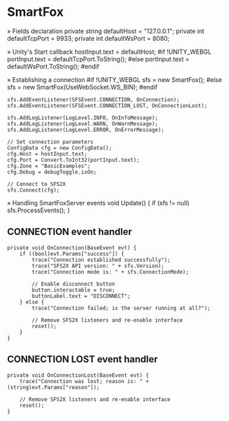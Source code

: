 # SmartFox

» Fields declaration
    private string defaultHost = "127.0.0.1";
    private int defaultTcpPort = 9933;
    private int defaultWsPort = 8080;
    
    
» Unity's Start callback
    hostInput.text = defaultHost;
    #if !UNITY_WEBGL
    portInput.text = defaultTcpPort.ToString();
    #else
    portInput.text = defaultWsPort.ToString();
    #endif
    
    
» Establishing a connection
    #if !UNITY_WEBGL
    sfs = new SmartFox();
    #else
    sfs = new SmartFox(UseWebSocket.WS_BIN);
    #endif

    sfs.AddEventListener(SFSEvent.CONNECTION, OnConnection);
    sfs.AddEventListener(SFSEvent.CONNECTION_LOST, OnConnectionLost);

    sfs.AddLogListener(LogLevel.INFO, OnInfoMessage);
    sfs.AddLogListener(LogLevel.WARN, OnWarnMessage);
    sfs.AddLogListener(LogLevel.ERROR, OnErrorMessage);

    // Set connection parameters
    ConfigData cfg = new ConfigData();
    cfg.Host = hostInput.text;
    cfg.Port = Convert.ToInt32(portInput.text);
    cfg.Zone = "BasicExamples";
    cfg.Debug = debugToggle.isOn;

    // Connect to SFS2X
    sfs.Connect(cfg);
    
» Handling SmartFoxServer events
    void Update() {
        if (sfs != null)
            sfs.ProcessEvents();
    }
    
## CONNECTION event handler
    private void OnConnection(BaseEvent evt) {
        if ((bool)evt.Params["success"]) {
            trace("Connection established successfully");
            trace("SFS2X API version: " + sfs.Version);
            trace("Connection mode is: " + sfs.ConnectionMode);

            // Enable disconnect button
            button.interactable = true;
            buttonLabel.text = "DISCONNECT";
        } else {
            trace("Connection failed; is the server running at all?");

            // Remove SFS2X listeners and re-enable interface
            reset();
        }
    }
    
## CONNECTION LOST event handler
    private void OnConnectionLost(BaseEvent evt) {
        trace("Connection was lost; reason is: " + (string)evt.Params["reason"]);

        // Remove SFS2X listeners and re-enable interface
        reset();
    }

